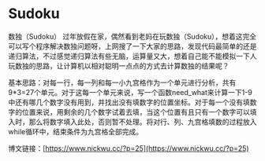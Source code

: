 # Sudoku
数独（Sudoku）
过年放假在家，偶然看到老妈在玩数独（Sudoku），想着这完全可以写个程序解决数独问题呀，上网搜了一下大家的思路，发现代码最简单的还是递归算法，不过感觉递归算法有些无脑，运算量又大，想着自己能不能模拟一下人玩数独的思路，让计算机以相对聪明一点点的方式去计算数独的结果呢？  
  
基本思路：对每一行，每一列和每一小九宫格作为一个单元进行分析，共有9*3=27个单元。对于这每一个单元来说，写一个函数need_what来计算一下1-9中还有哪几个数字没有用到，并找出没有填数字的位置坐标。对于每一个没有填数字的位置来说，用剩余的几个数字试着去填，当这个位置有且只有一个数字可以填入时，那么将数字填入此处，否则暂不处理。将对行、列、九宫格填数的过程放入while循环中，结束条件为九宫格全部完成。
  
  博文链接：[https://www.nickwu.cc/?p=25](https://www.nickwu.cc/?p=25)
